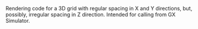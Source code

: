 Rendering code for a 3D grid with regular spacing in X and Y directions, but, possibly, irregular spacing in Z direction. Intended for calling from GX Simulator.
